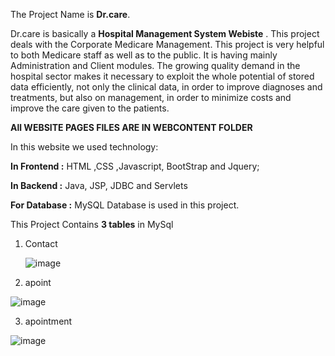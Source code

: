 The Project Name is **Dr.care**.

Dr.care is basically a **Hospital Management System Webiste** .
This project deals with the Corporate Medicare Management. This project is very helpful to both Medicare staff as well as to the public. It is having mainly Administration and Client modules. The growing quality demand in the hospital sector makes it necessary to exploit the whole potential of 
stored data efficiently, not only the clinical data, in order to improve diagnoses and treatments, but also on management, in order to minimize costs and improve the care given to the patients. 

**All WEBSITE PAGES FILES ARE IN WEBCONTENT FOLDER**

In this website we used technology:

**In Frontend :** 
     HTML ,CSS ,Javascript, BootStrap and Jquery;


**In Backend :**
     Java, JSP, JDBC and Servlets


**For Database :**
     MySQL Database is used  in this project.


This Project Contains **3 tables** in MySql 

1. Contact
   
   ![image](https://github.com/understandingRaj/Dcare/assets/146615871/2ce7ff9e-cd4e-4476-9eb1-0c2f7b5c3e6d)

2. apoint
   
![image](https://github.com/understandingRaj/Dcare/assets/146615871/9f005a9e-5b20-4552-b6f1-4ae3b896dfec)

3. apointment

![image](https://github.com/understandingRaj/Dcare/assets/146615871/5aeebd14-497f-4422-9652-9d0b43e00b6c)


